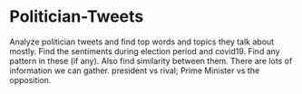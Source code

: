 # Politician-Tweets

Analyze politician tweets and find top words and topics they talk about mostly.
Find the sentiments during election period and covid19. Find any pattern in these (if any).
Also find similarity between them. 
There are lots of information we can gather. president vs rival; Prime Minister vs the opposition.
